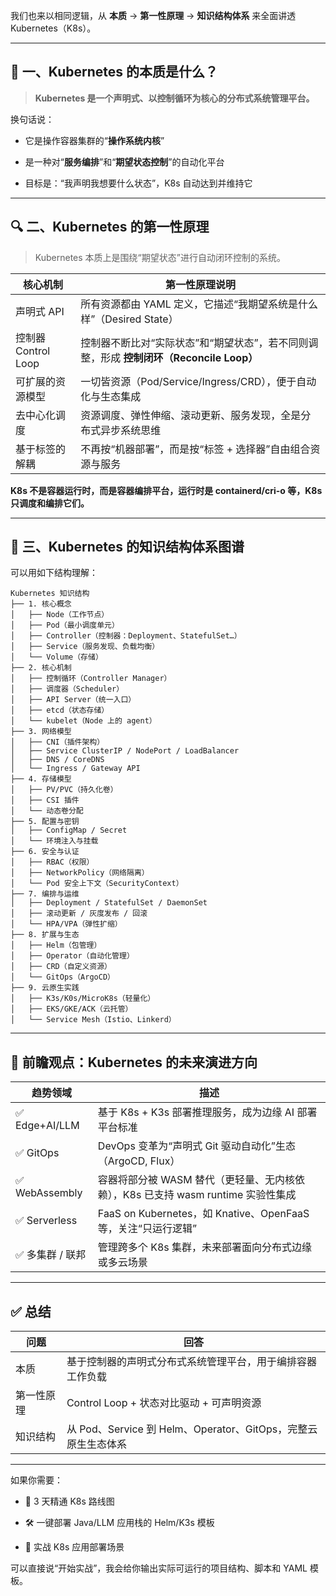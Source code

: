 我们也来以相同逻辑，从 **本质** → **第一性原理** → **知识结构体系** 来全面讲透 Kubernetes（K8s）。

---

## 🧠 一、Kubernetes 的本质是什么？

> **Kubernetes 是一个声明式、以控制循环为核心的分布式系统管理平台。**

换句话说：

- 它是操作容器集群的“**操作系统内核**”
    
- 是一种对“**服务编排**”和“**期望状态控制**”的自动化平台
    
- 目标是：“我声明我想要什么状态”，K8s 自动达到并维持它
    

---

## 🔍 二、Kubernetes 的第一性原理

> Kubernetes 本质上是围绕“期望状态”进行自动闭环控制的系统。

|核心机制|第一性原理说明|
|---|---|
|声明式 API|所有资源都由 YAML 定义，它描述“我期望系统是什么样”（Desired State）|
|控制器 Control Loop|控制器不断比对“实际状态”和“期望状态”，若不同则调整，形成 **控制闭环（Reconcile Loop）**|
|可扩展的资源模型|一切皆资源（Pod/Service/Ingress/CRD），便于自动化与生态集成|
|去中心化调度|资源调度、弹性伸缩、滚动更新、服务发现，全是分布式异步系统思维|
|基于标签的解耦|不再按“机器部署”，而是按“标签 + 选择器”自由组合资源与服务|

**K8s 不是容器运行时，而是容器编排平台，运行时是 containerd/cri-o 等，K8s 只调度和编排它们。**

---

## 🧩 三、Kubernetes 的知识结构体系图谱

可以用如下结构理解：

```
Kubernetes 知识结构
├── 1. 核心概念
│   ├── Node（工作节点）
│   ├── Pod（最小调度单元）
│   ├── Controller（控制器：Deployment、StatefulSet…）
│   ├── Service（服务发现、负载均衡）
│   └── Volume（存储）
├── 2. 核心机制
│   ├── 控制循环（Controller Manager）
│   ├── 调度器（Scheduler）
│   ├── API Server（统一入口）
│   ├── etcd（状态存储）
│   └── kubelet（Node 上的 agent）
├── 3. 网络模型
│   ├── CNI（插件架构）
│   ├── Service ClusterIP / NodePort / LoadBalancer
│   ├── DNS / CoreDNS
│   └── Ingress / Gateway API
├── 4. 存储模型
│   ├── PV/PVC（持久化卷）
│   ├── CSI 插件
│   └── 动态卷分配
├── 5. 配置与密钥
│   ├── ConfigMap / Secret
│   └── 环境注入与挂载
├── 6. 安全与认证
│   ├── RBAC（权限）
│   ├── NetworkPolicy（网络隔离）
│   └── Pod 安全上下文（SecurityContext）
├── 7. 编排与运维
│   ├── Deployment / StatefulSet / DaemonSet
│   ├── 滚动更新 / 灰度发布 / 回滚
│   └── HPA/VPA（弹性扩缩）
├── 8. 扩展与生态
│   ├── Helm（包管理）
│   ├── Operator（自动化管理）
│   ├── CRD（自定义资源）
│   └── GitOps（ArgoCD）
├── 9. 云原生实践
│   ├── K3s/K0s/MicroK8s（轻量化）
│   ├── EKS/GKE/ACK（云托管）
│   └── Service Mesh（Istio、Linkerd）
```

---

## 🔮 前瞻观点：Kubernetes 的未来演进方向

|趋势领域|描述|
|---|---|
|✅ Edge+AI/LLM|基于 K8s + K3s 部署推理服务，成为边缘 AI 部署平台标准|
|✅ GitOps|DevOps 变革为“声明式 Git 驱动自动化”生态（ArgoCD, Flux）|
|✅ WebAssembly|容器将部分被 WASM 替代（更轻量、无内核依赖），K8s 已支持 wasm runtime 实验性集成|
|✅ Serverless|FaaS on Kubernetes，如 Knative、OpenFaaS 等，关注“只运行逻辑”|
|✅ 多集群 / 联邦|管理跨多个 K8s 集群，未来部署面向分布式边缘或多云场景|

---

## ✅ 总结

|问题|回答|
|---|---|
|本质|基于控制器的声明式分布式系统管理平台，用于编排容器工作负载|
|第一性原理|Control Loop + 状态对比驱动 + 可声明资源|
|知识结构|从 Pod、Service 到 Helm、Operator、GitOps，完整云原生生态体系|

---

如果你需要：

- 🧭 3 天精通 K8s 路线图
    
- 🛠️ 一键部署 Java/LLM 应用栈的 Helm/K3s 模板
    
- 🧪 实战 K8s 应用部署场景
    

可以直接说“开始实战”，我会给你输出实际可运行的项目结构、脚本和 YAML 模板。